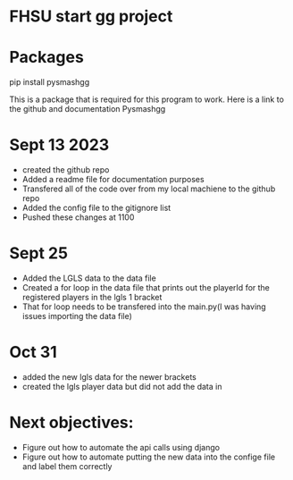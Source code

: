 # FHSU start gg project

# Packages

pip install pysmashgg

This is a package that is required for this program to work. Here is a link to the github and documentation
Pysmashgg

# Sept 13 2023
- created the github repo
- Added a readme file for documentation purposes
- Transfered all of the code over from my local machiene to the github repo
- Added the config file to the gitignore list
- Pushed these changes at 1100

# Sept 25
- Added the LGLS data to the data file
- Created a for loop in the data file that prints out the playerId for the registered players in the lgls 1 bracket
- That for loop needs to be transfered into the main.py(I was having issues importing the data file)

# Oct 31
- added the new lgls data for the newer brackets
- created the lgls player data but did not add the data in

# Next objectives:
- Figure out how to automate the api calls using django
- Figure out how to automate putting the new data into the confige file and label them correctly